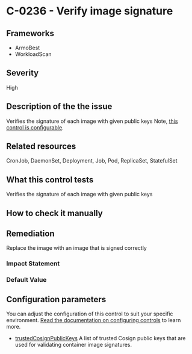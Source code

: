 # C-0236 - Verify image signature

## Frameworks
* ArmoBest
* WorkloadScan
 
## Severity
High

## Description of the the issue
Verifies the signature of each image with given public keys Note, [this control is configurable](#configuration-parameters).
 
## Related resources
CronJob, DaemonSet, Deployment, Job, Pod, ReplicaSet, StatefulSet
 
## What this control tests 
Verifies the signature of each image with given public keys
 
## How to check it manually 

 
## Remediation
Replace the image with an image that is signed correctly
 
### Impact Statement

 
### Default Value

 
## Configuration parameters 
 You can adjust the configuration of this control to suit your specific environment. [Read the documentation on configuring controls](../frameworks-and-controls/configuring-controls.md) to learn more.
 
* [trustedCosignPublicKeys](../frameworks-and-controls/configuring-controls.md#trustedcosignpublickeys)
A list of trusted Cosign public keys that are used for validating container image signatures.
 
